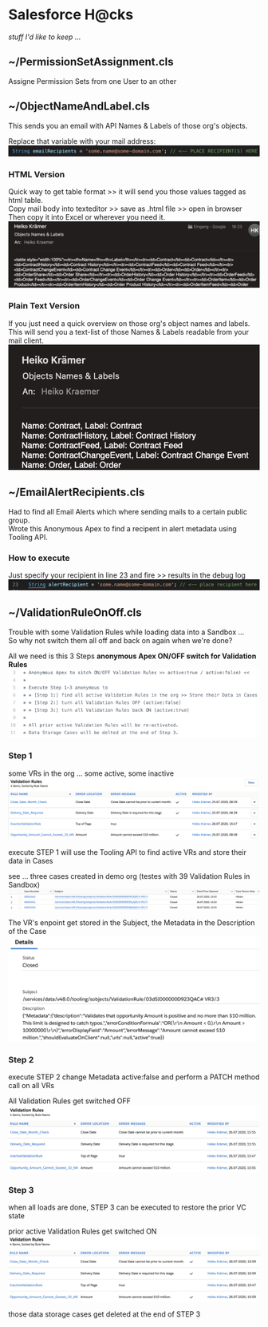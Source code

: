 # Salesforce H@cks
*stuff I'd like to keep …* 

## ~/PermissionSetAssignment.cls
Assigne Permission Sets from one User to an other

## ~/ObjectNameAndLabel.cls
This sends you an email with API Names & Labels of those org's objects. 

Replace that variable with your mail address:  
![mail](https://github.com/HeikoKramer/sfhcks/blob/master/img/mail.png)

### HTML Version
Quick way to get table format  >> it will send you those values tagged as html table.  
Copy mail body into texteditor >> save as .html file >> open in browser  
Then copy it into Excel or wherever you need it.    
![html](https://github.com/HeikoKramer/sfhcks/blob/master/img/html.png)

### Plain Text Version
If you just need a quick overview on those org's object names and labels.
This will send you a text-list of those Names & Labels readable from your mail client.
![plain](https://github.com/HeikoKramer/sfhcks/blob/master/img/plain.png)

## ~/EmailAlertRecipients.cls
Had to find all Email Alerts which where sending mails to a certain public group.  
Wrote this Anonymous Apex to find a recipent in alert metadata using Tooling API.

### How to execute 
Just specify your recipient in line 23 and fire >> results in the debug log
![recipient](https://github.com/HeikoKramer/sfhcks/blob/master/img/recipient.png)

## ~/ValidationRuleOnOff.cls
Trouble with some Validation Rules while loading data into a Sandbox …  
So why not switch them all off and back on again when we're done?

All we need is this 3 Steps **anonymous Apex ON/OFF switch for Validation Rules**  
![comments](https://github.com/HeikoKramer/sfhcks/blob/master/img/comments.png)


### Step 1 
some VRs in the org … some active, some inactive  
![vrBefore](https://github.com/HeikoKramer/sfhcks/blob/master/img/vrBefore.png)

execute STEP 1 will use the Tooling API to find active VRs and store their data in Cases

see … three cases created in demo org (testes with 39 Validation Rules in Sandbox)  
![cases](https://github.com/HeikoKramer/sfhcks/blob/master/img/cases.png)

The VR's enpoint get stored in the Subject, the Metadata in the Description of the Case  
![caseDetail](https://github.com/HeikoKramer/sfhcks/blob/master/img/caseDetail.png)


### Step 2
execute STEP 2 change Metadata active:false and perform a PATCH method call on all VRs  

All Validation Rules get switched OFF  
![vrWhile](https://github.com/HeikoKramer/sfhcks/blob/master/img/vrWhile.png)


### Step 3
when all loads are done, STEP 3 can be executed to restore the prior VC state  

prior active Validation Rules get switched ON  
![vrAfter](https://github.com/HeikoKramer/sfhcks/blob/master/img/vrAfter.png)

those data storage cases get deleted at the end of STEP 3 
